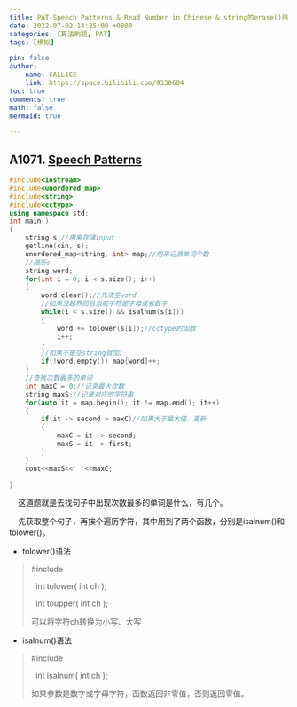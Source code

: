 ```yaml
---
title: PAT-Speech Patterns & Read Number in Chinese & string的erase()用法
date: 2022-07-02 14:25:00 +0800
categories: [算法刷题, PAT]
tags: [模拟]

pin: false
author: 
    name: CALL1CE
    link: https://space.bilibili.com/9330604
toc: true
comments: true
math: false
mermaid: true

---
```


## A1071. [Speech Patterns](https://pintia.cn/problem-sets/994805342720868352/problems/994805398257647616)

```cpp
#include<iostream>
#include<unordered_map>
#include<string>
#include<cctype>
using namespace std;
int main()
{
    string s;//用来存储input
    getline(cin, s);
    unordered_map<string, int> map;//用来记录单词个数
    //遍历s
    string word;
    for(int i = 0; i < s.size(); i++)
    {
        word.clear();//先清空word
        //如果没越界而且当前字符是字母或者数字
        while(i < s.size() && isalnum(s[i]))
        {
            word += tolower(s[i]);//cctype的函数
            i++;
        }
        //如果不是空string就加1
        if(!word.empty()) map[word]++;
    }
    //查找次数最多的单词
    int maxC = 0;//记录最大次数
    string maxS;//记录对应的字符串
    for(auto it = map.begin(); it != map.end(); it++)
    {
        if(it -> second > maxC)//如果大于最大值，更新
        {
            maxC = it -> second;
            maxS = it -> first;
        }
    }
    cout<<maxS<<' '<<maxC;

}
```

    这道题就是去找句子中出现次数最多的单词是什么，有几个。

    先获取整个句子，再挨个遍历字符，其中用到了两个函数，分别是isalnum()和tolower()。

* tolower()语法

>  #include <cctype>
> 
>   int tolower( int ch );
> 
>   int toupper( int ch );
> 
> 可以将字符ch转换为小写、大写

* isalnum()语法

>  #include <cctype>
> 
>   int isalnum( int ch );
> 
>   如果参数是数字或字母字符，函数返回非零值，否则返回零值。
